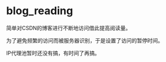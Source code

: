 # blog_reading

简单对CSDN的博客进行不断地访问借此提高阅读量。<br>

为了避免频繁的访问而被服务器识别，于是设置了访问的暂停时间。<br>

IP代理池暂时还没有搞，有时间了再搞。
